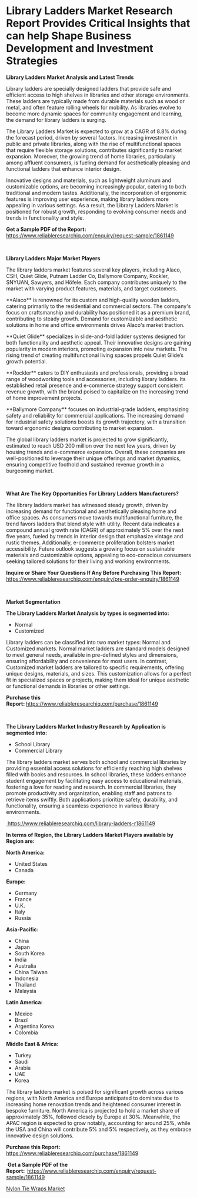 <p><h1>Library Ladders Market Research Report Provides Critical Insights that can help Shape Business Development and Investment Strategies</h1></p><p><strong>Library Ladders Market Analysis and Latest Trends</strong></p>
<p><p>Library ladders are specially designed ladders that provide safe and efficient access to high shelves in libraries and other storage environments. These ladders are typically made from durable materials such as wood or metal, and often feature rolling wheels for mobility. As libraries evolve to become more dynamic spaces for community engagement and learning, the demand for library ladders is surging.</p><p>The Library Ladders Market is expected to grow at a CAGR of 8.8% during the forecast period, driven by several factors. Increasing investment in public and private libraries, along with the rise of multifunctional spaces that require flexible storage solutions, contributes significantly to market expansion. Moreover, the growing trend of home libraries, particularly among affluent consumers, is fueling demand for aesthetically pleasing and functional ladders that enhance interior design.</p><p>Innovative designs and materials, such as lightweight aluminum and customizable options, are becoming increasingly popular, catering to both traditional and modern tastes. Additionally, the incorporation of ergonomic features is improving user experience, making library ladders more appealing in various settings. As a result, the Library Ladders Market is positioned for robust growth, responding to evolving consumer needs and trends in functionality and style.</p></p>
<p><strong>Get a Sample PDF of the Report:&nbsp;</strong> <a href="https://www.reliableresearchiq.com/enquiry/request-sample/1861149?utm_campaign=1129&utm_medium=2&utm_source=Github&utm_content=ia&utm_term=09022025&utm_id=library-ladders">https://www.reliableresearchiq.com/enquiry/request-sample/1861149</a></p>
<p>&nbsp;</p>
<p><strong>Library Ladders Major Market Players</strong></p>
<p><p>The library ladders market features several key players, including Alaco, CSH, Quiet Glide, Putnam Ladder Co, Ballymore Company, Rockler, SNYUAN, Sawyers, and Hӧfele. Each company contributes uniquely to the market with varying product features, materials, and target customers.</p><p>**Alaco** is renowned for its custom and high-quality wooden ladders, catering primarily to the residential and commercial sectors. The company's focus on craftsmanship and durability has positioned it as a premium brand, contributing to steady growth. Demand for customizable and aesthetic solutions in home and office environments drives Alaco's market traction.</p><p>**Quiet Glide** specializes in slide-and-fold ladder systems designed for both functionality and aesthetic appeal. Their innovative designs are gaining popularity in modern interiors, promoting expansion into new markets. The rising trend of creating multifunctional living spaces propels Quiet Glide’s growth potential.</p><p>**Rockler** caters to DIY enthusiasts and professionals, providing a broad range of woodworking tools and accessories, including library ladders. Its established retail presence and e-commerce strategy support consistent revenue growth, with the brand poised to capitalize on the increasing trend of home improvement projects.</p><p>**Ballymore Company** focuses on industrial-grade ladders, emphasizing safety and reliability for commercial applications. The increasing demand for industrial safety solutions boosts its growth trajectory, with a transition toward ergonomic designs contributing to market expansion.</p><p>The global library ladders market is projected to grow significantly, estimated to reach USD 200 million over the next few years, driven by housing trends and e-commerce expansion. Overall, these companies are well-positioned to leverage their unique offerings and market dynamics, ensuring competitive foothold and sustained revenue growth in a burgeoning market.</p></p>
<p>&nbsp;</p>
<p><strong>What Are The Key Opportunities For Library Ladders Manufacturers?</strong></p>
<p><p>The library ladders market has witnessed steady growth, driven by increasing demand for functional and aesthetically pleasing home and office spaces. As consumers move towards multifunctional furniture, the trend favors ladders that blend style with utility. Recent data indicates a compound annual growth rate (CAGR) of approximately 5% over the next five years, fueled by trends in interior design that emphasize vintage and rustic themes. Additionally, e-commerce proliferation bolsters market accessibility. Future outlook suggests a growing focus on sustainable materials and customizable options, appealing to eco-conscious consumers seeking tailored solutions for their living and working environments.</p></p>
<p><strong>Inquire or Share Your Questions If Any Before Purchasing This Report:</strong> <a href="https://www.reliableresearchiq.com/enquiry/pre-order-enquiry/1861149?utm_campaign=1129&utm_medium=2&utm_source=Github&utm_content=ia&utm_term=09022025&utm_id=library-ladders">https://www.reliableresearchiq.com/enquiry/pre-order-enquiry/1861149</a></p>
<p>&nbsp;</p>
<p><strong>Market Segmentation</strong></p>
<p><strong>The Library Ladders Market Analysis by types is segmented into:</strong></p>
<p><ul><li>Normal</li><li>Customized</li></ul></p>
<p><p>Library ladders can be classified into two market types: Normal and Customized markets. Normal market ladders are standard models designed to meet general needs, available in pre-defined styles and dimensions, ensuring affordability and convenience for most users. In contrast, Customized market ladders are tailored to specific requirements, offering unique designs, materials, and sizes. This customization allows for a perfect fit in specialized spaces or projects, making them ideal for unique aesthetic or functional demands in libraries or other settings.</p></p>
<p><strong>Purchase this Report:&nbsp;</strong><a href="https://www.reliableresearchiq.com/purchase/1861149?utm_campaign=1129&utm_medium=2&utm_source=Github&utm_content=ia&utm_term=09022025&utm_id=library-ladders">https://www.reliableresearchiq.com/purchase/1861149</a></p>
<p>&nbsp;</p>
<p><strong>The Library Ladders Market Industry Research by Application is segmented into:</strong></p>
<p><ul><li>School Library</li><li>Commercial Library</li></ul></p>
<p><p>The library ladders market serves both school and commercial libraries by providing essential access solutions for efficiently reaching high shelves filled with books and resources. In school libraries, these ladders enhance student engagement by facilitating easy access to educational materials, fostering a love for reading and research. In commercial libraries, they promote productivity and organization, enabling staff and patrons to retrieve items swiftly. Both applications prioritize safety, durability, and functionality, ensuring a seamless experience in various library environments.</p></p>
<p><a href="https://www.reliableresearchiq.com/library-ladders-r1861149?utm_campaign=1129&utm_medium=2&utm_source=Github&utm_content=ia&utm_term=09022025&utm_id=library-ladders">&nbsp;https://www.reliableresearchiq.com/library-ladders-r1861149</a></p>
<p><strong>In terms of Region, the Library Ladders Market Players available by Region are:</strong></p>
<p>
    <p> <strong> North America: </strong>
        <ul>
            <li>United States</li>
            <li>Canada</li>
        </ul>
        </p> 
    <p> <strong> Europe: </strong>
        <ul>
            <li>Germany</li>
            <li>France</li>
            <li>U.K.</li>
            <li>Italy</li>
            <li>Russia</li>
        </ul>
        </p> 
    <p> <strong> Asia-Pacific: </strong>
        <ul>
            <li>China</li>
            <li>Japan</li>
            <li>South Korea</li>
            <li>India</li>
            <li>Australia</li>
            <li>China Taiwan</li>
            <li>Indonesia</li>
            <li>Thailand</li>
            <li>Malaysia</li>
        </ul>
        </p> 
    <p> <strong> Latin America: </strong>
        <ul>
            <li>Mexico</li>
            <li>Brazil</li>
            <li>Argentina Korea</li>
            <li>Colombia</li>
        </ul>
        </p> 
    <p> <strong> Middle East & Africa: </strong>
        <ul>
            <li>Turkey</li>
            <li>Saudi</li>
            <li>Arabia</li>
            <li>UAE</li>
            <li>Korea</li>
        </ul>
    </p>
    </p>
<p><p>The library ladders market is poised for significant growth across various regions, with North America and Europe anticipated to dominate due to increasing home renovation trends and heightened consumer interest in bespoke furniture. North America is projected to hold a market share of approximately 35%, followed closely by Europe at 30%. Meanwhile, the APAC region is expected to grow notably, accounting for around 25%, while the USA and China will contribute 5% and 5% respectively, as they embrace innovative design solutions.</p></p>
<p><strong>Purchase this Report: </strong><a href="https://www.reliableresearchiq.com/purchase/1861149?utm_campaign=1129&utm_medium=2&utm_source=Github&utm_content=ia&utm_term=09022025&utm_id=library-ladders">https://www.reliableresearchiq.com/purchase/1861149</a></p>
<p>&nbsp;<strong>Get a Sample PDF of the Report:&nbsp;&nbsp;</strong><a href="https://www.reliableresearchiq.com/enquiry/request-sample/1861149?utm_campaign=1129&utm_medium=2&utm_source=Github&utm_content=ia&utm_term=09022025&utm_id=library-ladders">https://www.reliableresearchiq.com/enquiry/request-sample/1861149</a></p>
<p><strong></strong></p>
<p><p><a href="https://github.com/doljanzwald/Market-Research-Report-List-1/blob/main/nylon-tie-wraps-market.md?utm_campaign=1129&utm_medium=2&utm_source=Github&utm_content=ia&utm_term=09022025&utm_id=library-ladders">Nylon Tie Wraps Market</a></p></p>